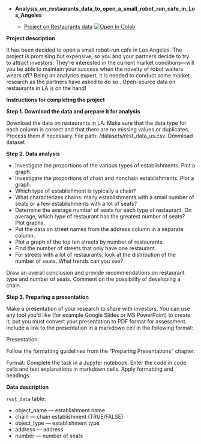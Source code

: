 - **Analysis_on_restaurants_data_to_open_a_small_robot_run_cafe_in_Los_Angeles**

  * [Project on Restaurants data](https://github.com/Saumik-Barua/DA_Bio_Projects/blob/main/Restaurants_data_to_open_a_small_robot_run_cafe/Analysis_on_restaurants_data_to_open_a_small_robot_run_cafe_in_Los_Angeles.ipynb)
  [![Open In Colab](https://colab.research.google.com/assets/colab-badge.svg)](https://colab.research.google.com/drive/1C0ZBuhbFkPaDw1v9T7mdcZeJWMJ1dPUV?usp=sharing)

**Project description**

It has been decided to open a small robot-run cafe in Los Angeles. The project is promising but expensive, so you and your partners decide to try to attract investors. They’re interested in the current market conditions—will you be able to maintain your success when the novelty of robot waiters wears off?
Being an analytics expert, it is needed to conduct some market research as the partners have asked to do so . Open-source data on restaurants in LA is on the hand!

**Instructions for completing the project**

**Step 1. Download the data and prepare it for analysis**

Download the data on restaurants in LA. Make sure that the data type for each column is correct and that there are no missing values or duplicates. Process them if necessary.
File path: /datasets/rest_data_us.csv. Download dataset

**Step 2. Data analysis**

- Investigate the proportions of the various types of establishments. Plot a graph.
- Investigate the proportions of chain and nonchain establishments. Plot a graph.
- Which type of establishment is typically a chain?
- What characterizes chains: many establishments with a small number of seats or a few establishments with a lot of seats?
- Determine the average number of seats for each type of restaurant. On average, which type of restaurant has the greatest number of seats? Plot graphs.
- Put the data on street names from the address column in a separate column.
- Plot a graph of the top ten streets by number of restaurants.
- Find the number of streets that only have one restaurant.
- For streets with a lot of restaurants, look at the distribution of the number of seats. What trends can you see?

Draw an overall conclusion and provide recommendations on restaurant type and number of seats. Comment on the possibility of developing a chain.

**Step 3. Preparing a presentation**

Make a presentation of your research to share with investors. You can use any tool you’d like (for example Google Slides or MS PowerPoint) to create it, but you must convert your presentation to PDF format for assessment. Include a link to the presentation in a markdown cell in the following format:

Presentation: <link to cloud storage> 

Follow the formatting guidelines from the “Preparing Presentations” chapter.

Format: Complete the task in a Jupyter notebook. Enter the code in code cells and text explanations in markdown cells. Apply formatting and headings.

**Data description**

``rest_data`` table:
- object_name — establishment name
- chain — chain establishment (TRUE/FALSE)
- object_type — establishment type
- address — address
- number — number of seats
    
